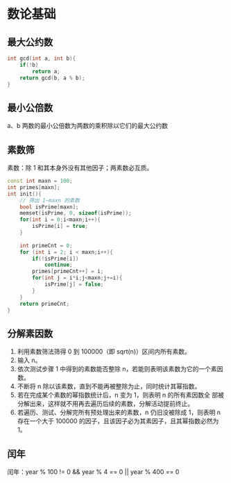 # 数论基础

## 最大公约数

```C++ {.lang-type-C++}
int gcd(int a, int b){
    if(!b)
        return a;
    return gcd(b, a % b);
}
```

## 最小公倍数

a、b 两数的最小公倍数为两数的乘积除以它们的最大公约数

## 素数筛

素数：除 1 和其本身外没有其他因子；两素数必互质。

```C++ {.lang-type-C++}
const int maxn = 100;
int primes[maxn];
int init(){
    // 筛出 1~maxn 的素数
    bool isPrime[maxn];
    memset(isPrime, 0, sizeof(isPrime));
    for(int i = 0;i<maxn;i++){
        isPrime[i] = true;
    }
    
    int primeCnt = 0;
    for (int i = 2; i < maxn;i++){
        if(!isPrime[i])
            continue;
        primes[primeCnt++] = i;
        for(int j = i*i;j<maxn;j+=i){
            isPrime[j] = false;
        }
    }
    return primeCnt;
}
```

## 分解素因数

1. 利用素数筛法筛得 0 到 100000（即 sqrt(n)）区间内所有素数。 
2. 输入 n。 
3. 依次测试步骤 1 中得到的素数能否整除 n，若能则表明该素数为它的一个素因数。 
4. 不断将 n 除以该素数，直到不能再被整除为止，同时统计其幂指数。 
5. 若在完成某个素数的幂指数统计后，n 变为 1，则表明 n 的所有素因数全 部被分解出来，这样就不用再去遍历后续的素数，分解活动提前终止。 
6. 若遍历、测试、分解完所有预处理出来的素数，n 仍旧没被除成 1，则表明 n 存在一个大于 100000 的因子，且该因子必为其素因子，且其幂指数必然为 1。


## 闰年

闰年：year % 100 != 0 && year % 4 == 0 || year % 400 == 0
